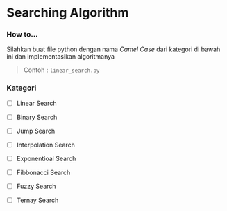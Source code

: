 # Searching Algorithm

### How to...
Silahkan buat file python dengan nama *Camel Case* dari kategori di bawah ini dan implementasikan algoritmanya
> Contoh : `linear_search.py`

### Kategori
- [ ] Linear Search
- [ ] Binary Search
- [ ] Jump Search
- [ ] Interpolation Search
- [ ] Exponentioal Search
- [ ] Fibbonacci Search
- [ ] Fuzzy Search
- [ ] Ternay Search

